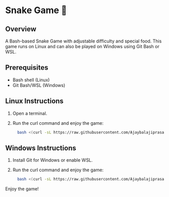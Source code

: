 # Snake Game 🐍

## Overview
A Bash-based Snake Game with adjustable difficulty and special food. This game runs on Linux and can also be played on Windows using Git Bash or WSL.

## Prerequisites
- Bash shell (Linux)
- Git Bash/WSL (Windows)

## Linux Instructions
1. Open a terminal.
2. Run the curl command and enjoy the game:
    <br>

   ```bash
     bash <(curl -sL https://raw.githubusercontent.com/Ajaybalajiprasad/SnakeGame/refs/heads/main/snake_game.sh)               
   ```

## Windows Instructions
1. Install Git for Windows or enable WSL.
2. Run the curl command and enjoy the game:
   <br>

   ```bash
     bash <(curl -sL https://raw.githubusercontent.com/Ajaybalajiprasad/SnakeGame/refs/heads/main/snake_game.sh)               
   ```

Enjoy the game!
